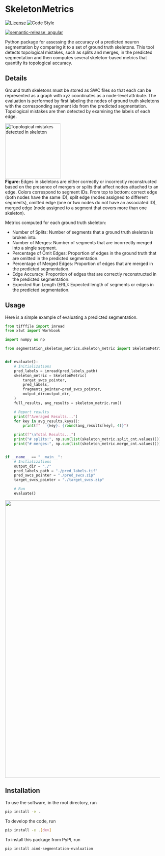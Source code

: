 # SkeletonMetrics

[![License](https://img.shields.io/badge/license-MIT-brightgreen)](LICENSE)
![Code Style](https://img.shields.io/badge/code%20style-black-black)

[![semantic-release: angular](https://img.shields.io/badge/semantic--release-angular-e10079?logo=semantic-release)](https://github.com/semantic-release/semantic-release)

Python package for assessing the accuracy of a predicted neuron segmentation by comparing it to a set of ground truth skeletons. This tool detects topological mistakes, such as splits and merges, in the predicted segmentation and then computes several skeleton-based metrics that quantify its topological accuracy.

## Details

Ground truth skeletons must be stored as SWC files so that each can be represented as a graph with xyz coordinates as a node-level attribute. The evaluation is performed by first labeling the nodes of ground truth skeletons with the corresponding segment ids from the predicted segmentation. Topological mistakes are then detected by examining the labels of each edge.

<p>
  <img src="imgs/topological_mistakes.png" width="180" alt="Topological mistakes detected in skeleton">
  <br>
  <b> Figure: </b>Edges in skeletons are either correctly or incorrectly reconstructed based on the presence of mergers or splits that affect nodes attached to an edge. Colors correspond to segment IDs. From top to bottom: correct edge (both nodes have the same ID), split edge (nodes assigned to different segments), omitted edge (one or two nodes do not have an associated ID), merged edge (node assigned to a segment that covers more than one skeleton).
</p>

Metrics computed for each ground truth skeleton:

- Number of Splits: Number of segments that a ground truth skeleton is broken into.
- Number of Merges: Number of segments that are incorrectly merged into a single segment.
- Percentage of Omit Edges: Proportion of edges in the ground truth that are omitted in the predicted segmentation.
- Percentage of Merged Edges: Proportion of edges that are merged in the predicted segmentation.
- Edge Accuracy: Proportion of edges that are correctly reconstructed in the predicted segmentation.
- Expected Run Length (ERL): Expected length of segments or edges in the predicted segmentation.

## Usage

Here is a simple example of evaluating a predicted segmentation.

```python
from tifffile import imread
from xlwt import Workbook

import numpy as np

from segmentation_skeleton_metrics.skeleton_metric import SkeletonMetric


def evaluate():
    # Initializations
    pred_labels = imread(pred_labels_path)
    skeleton_metric = SkeletonMetric(
        target_swcs_pointer,
        pred_labels,
        fragments_pointer=pred_swcs_pointer,
        output_dir=output_dir,
    )
    full_results, avg_results = skeleton_metric.run()

    # Report results
    print(f"Averaged Results...")
    for key in avg_results.keys():
        print(f"   {key}: {round(avg_results[key], 4)}")

    print(f"\nTotal Results...")
    print("# splits:", np.sum(list(skeleton_metric.split_cnt.values())))
    print("# merges:", np.sum(list(skeleton_metric.merge_cnt.values())))


if __name__ == "__main__":
    # Initializations
    output_dir = "./"
    pred_labels_path = "./pred_labels.tif"
    pred_swcs_pointer = "./pred_swcs.zip"
    target_swcs_pointer = "./target_swcs.zip"

    # Run
    evaluate()


```

<p>
  <img src="imgs/printouts.png" width="900">
</p>

## Installation
To use the software, in the root directory, run
```bash
pip install -e .
```

To develop the code, run
```bash
pip install -e .[dev]
```

To install this package from PyPI, run
```bash
pip install aind-segmentation-evaluation
```
